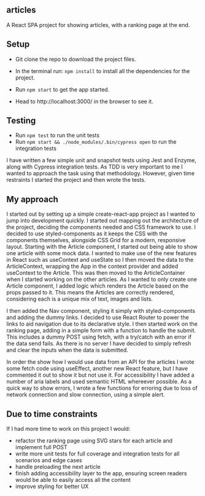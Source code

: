 ## articles

A React SPA project for showing articles, with a ranking page at the end.

## Setup

- Git clone the repo to download the project files.

- In the terminal run: `npm install` to install all the dependencies for the project.

- Run `npm start` to get the app started.

- Head to http://localhost:3000/ in the browser to see it.

## Testing

- Run `npm test` to run the unit tests
- Run `npm start && ./node_modules/.bin/cypress open` to run the integration tests

I have written a few simple unit and snapshot tests using Jest and Enzyme, along with Cypress integration tests. As TDD is very important to me I wanted to approach the task using that methodology. However, given time restraints I started the project and then wrote the tests.

## My approach

I started out by setting up a simple create-react-app project as I wanted to jump into development quickly. I started out mapping out the architecture of the project, deciding the components needed and CSS framework to use. I decided to use styled-components as it keeps the CSS with the components themselves, alongside CSS Grid for a modern, responsive layout. Starting with the Article component, I started out being able to show one article with some mock data. I wanted to make use of the new features in React such as useContext and useState so I then moved the data to the ArticleContext, wrapping the App in the context provider and added useContext to the Article. This was then moved to the ArticleContainer when I started working on the other articles. As I wanted to only create one Article component, I added logic which renders the Article based on the props passed to it. This means the Articles are correctly rendered, considering each is a unique mix of text, images and lists.

I then added the Nav component, styling it simply with styled-components and adding the dummy links. I decided to use React Router to power the links to aid navigation due to its declarative style. I then started work on the ranking page, adding in a simple form with a function to handle the submit. This includes a dummy POST using fetch, with a try/catch with an error if the data send fails. As there is no server I have decided to simply refresh and clear the inputs when the data is submitted.

In order the show how I would use data from an API for the articles I wrote some fetch code using useEffect, another new React feature, but I have commented it out to show it but not use it. For accessibility I have added a number of aria labels and used semantic HTML whereever possible. As a quick way to show errors, I wrote a few functions for erroring due to loss of network connection and slow connection, using a simple alert. 

## Due to time constraints

If I had more time to work on this project I would:

- refactor the ranking page using SVG stars for each article and implement full POST
- write more unit tests for full coverage and integration tests for all scenarios and edge cases
- handle preloading the next article
- finish adding accessibility layer to the app, ensuring screen readers would be able to easily access all the content
- improve styling for better UX